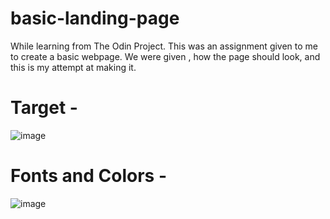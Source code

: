 # basic-landing-page
While learning from The Odin Project. This was an assignment given to me to create a basic webpage. We were given , how the page should look, and this is my attempt at making it.
# Target - 
![image](https://github.com/Jain-Sameer/basic-landing-page/assets/118839709/ee2ea76e-c045-4129-81fe-a9c1ac215e09)
# Fonts and Colors -
![image](https://github.com/Jain-Sameer/basic-landing-page/assets/118839709/eb4e43d0-7a52-4b83-8fe9-51b3d1eaf0ff)
